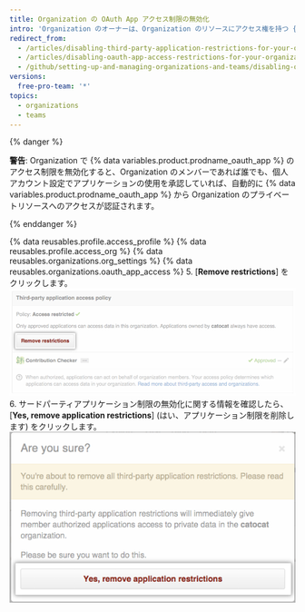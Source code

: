 ```yaml
---
title: Organization の OAuth App アクセス制限の無効化
intro: 'Organization のオーナーは、Organization のリソースにアクセス権を持つ {% data variables.product.prodname_oauth_app %} の制限を無効化できます。'
redirect_from:
  - /articles/disabling-third-party-application-restrictions-for-your-organization/
  - /articles/disabling-oauth-app-access-restrictions-for-your-organization
  - /github/setting-up-and-managing-organizations-and-teams/disabling-oauth-app-access-restrictions-for-your-organization
versions:
  free-pro-team: '*'
topics:
  - organizations
  - teams
---
```

{% danger %}

**警告**: Organization で {% data variables.product.prodname_oauth_app %} のアクセス制限を無効化すると、Organization のメンバーであれば誰でも、個人アカウント設定でアプリケーションの使用を承認していれば、自動的に {% data variables.product.prodname_oauth_app %} から Organization のプライベートリソースへのアクセスが認証されます。

{% enddanger %}

{% data reusables.profile.access_profile %}
{% data reusables.profile.access_org %}
{% data reusables.organizations.org_settings %}
{% data reusables.organizations.oauth_app_access %}
5. [**Remove restrictions**] をクリックします。 ![[Remove restrictions] ボタン](/assets/images/help/settings/settings-third-party-remove-restrictions.png)
6. サードパーティアプリケーション制限の無効化に関する情報を確認したら、[**Yes, remove application restrictions**] (はい、アプリケーション制限を削除します) をクリックします。 ![Remove confirmation button](/assets/images/help/settings/settings-third-party-confirm-disable.png)
